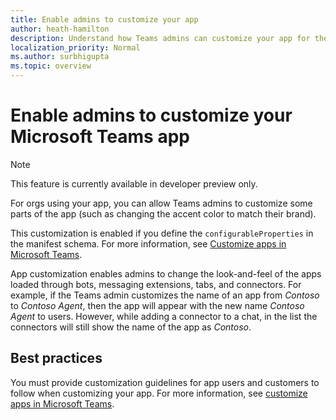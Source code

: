 ```yaml
---
title: Enable admins to customize your app
author: heath-hamilton
description: Understand how Teams admins can customize your app for their org.
localization_priority: Normal
ms.author: surbhigupta
ms.topic: overview
---
```

# Enable admins to customize your Microsoft Teams app

> [!NOTE]
> This feature is currently available in developer preview only.

For orgs using your app, you can allow Teams admins to customize some parts of the app (such as changing the accent color to match their brand). 

This customization is enabled if you define the `configurableProperties` in the manifest schema. For more information, see [Customize apps in Microsoft Teams](/MicrosoftTeams/customize-apps).

App customization enables admins to change the look-and-feel of the apps loaded through bots, messaging extensions, tabs, and connectors. For example, if the Teams admin customizes the name of an app from *Contoso* to *Contoso Agent*, then the app will appear with the new name *Contoso Agent* to users. However, while adding a connector to a chat, in the list the connectors will still show the name of the app as *Contoso*.

## Best practices

You must provide customization guidelines for app users and customers to follow when customizing your app. For more information, see [customize apps in Microsoft Teams](/MicrosoftTeams/customize-apps).
